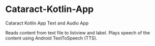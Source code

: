 # Cataract-Kotlin-App
Cataract Kotlin App Text and Audio App

Reads content from text file to listview and label.
Plays speech of the content using Android TextToSpeech (TTS).
